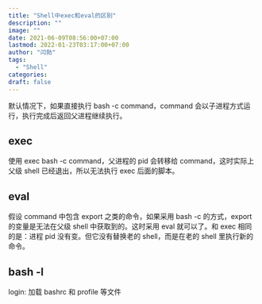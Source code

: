 ```yaml
---
title: "Shell中exec和eval的区别"
description: ""
image: ""
date: 2021-06-09T08:56:00+07:00
lastmod: 2022-01-23T03:17:00+07:00
author: "闫勃"
tags:
  - "Shell"
categories:
draft: false
---
```


默认情况下，如果直接执行 bash -c command，command 会以子进程方式运行，执行完成后返回父进程继续执行。

## exec

使用 exec bash -c command，父进程的 pid 会转移给 command，这时实际上父级 shell 已经退出，所以无法执行 exec 后面的脚本。

## eval

假设 command 中包含 export 之类的命令，如果采用 bash -c 的方式，export 的变量是无法在父级 shell 中获取到的。这时采用 eval 就可以了。和 exec 相同的是：进程 pid 没有变。但它没有替换老的 shell，而是在老的 shell 里执行新的命令。

## bash -l

login: 加载 bashrc 和 profile 等文件
